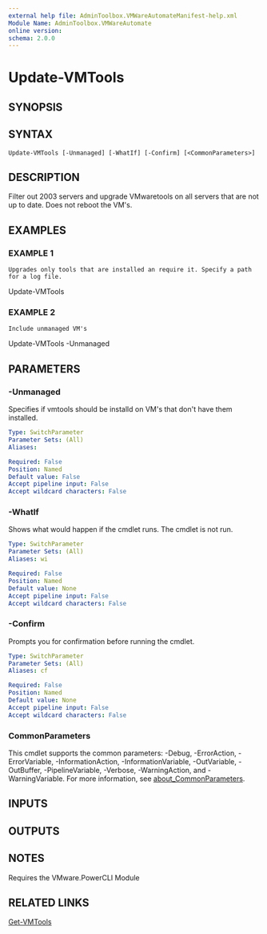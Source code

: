 ```yaml
---
external help file: AdminToolbox.VMWareAutomateManifest-help.xml
Module Name: AdminToolbox.VMWareAutomate
online version:
schema: 2.0.0
---
```


# Update-VMTools

## SYNOPSIS

## SYNTAX

```
Update-VMTools [-Unmanaged] [-WhatIf] [-Confirm] [<CommonParameters>]
```

## DESCRIPTION
Filter out 2003 servers and upgrade VMwaretools on all servers that are not up to date.
Does not reboot the VM's.

## EXAMPLES

### EXAMPLE 1
```
Upgrades only tools that are installed an require it. Specify a path for a log file.
```

Update-VMTools

### EXAMPLE 2
```
Include unmanaged VM's
```

Update-VMTools -Unmanaged

## PARAMETERS

### -Unmanaged
Specifies if vmtools should be installd on VM's that don't have them installed.

```yaml
Type: SwitchParameter
Parameter Sets: (All)
Aliases:

Required: False
Position: Named
Default value: False
Accept pipeline input: False
Accept wildcard characters: False
```

### -WhatIf
Shows what would happen if the cmdlet runs.
The cmdlet is not run.

```yaml
Type: SwitchParameter
Parameter Sets: (All)
Aliases: wi

Required: False
Position: Named
Default value: None
Accept pipeline input: False
Accept wildcard characters: False
```

### -Confirm
Prompts you for confirmation before running the cmdlet.

```yaml
Type: SwitchParameter
Parameter Sets: (All)
Aliases: cf

Required: False
Position: Named
Default value: None
Accept pipeline input: False
Accept wildcard characters: False
```

### CommonParameters
This cmdlet supports the common parameters: -Debug, -ErrorAction, -ErrorVariable, -InformationAction, -InformationVariable, -OutVariable, -OutBuffer, -PipelineVariable, -Verbose, -WarningAction, and -WarningVariable. For more information, see [about_CommonParameters](http://go.microsoft.com/fwlink/?LinkID=113216).

## INPUTS

## OUTPUTS

## NOTES
Requires the VMware.PowerCLI Module

## RELATED LINKS

[Get-VMTools]()

